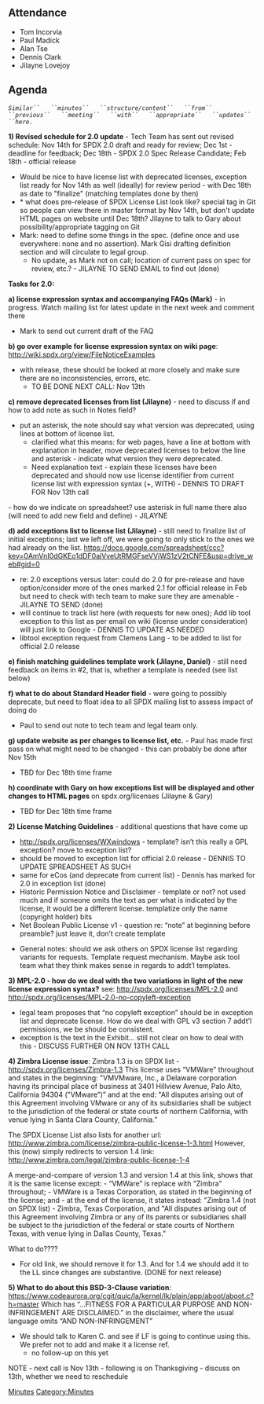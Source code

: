 ## Attendance

  - Tom Incorvia
  - Paul Madick
  - Alan Tse
  - Dennis Clark
  - Jilayne Lovejoy

## Agenda

*`Similar``   ``minutes``   ``structure/content``   ``from`` 
 ``previous``   ``meeting``   ``with``   ``appropriate``   ``updates`` 
 ``here.`*

**1) Revised schedule for 2.0 update** - Tech Team has sent out revised
schedule: Nov 14th for SPDX 2.0 draft and ready for review; Dec 1st -
deadline for feedback; Dec 18th - SPDX 2.0 Spec Release Candidate; Feb
18th - official release

  - Would be nice to have license list with deprecated licenses,
    exception list ready for Nov 14th as well (ideally) for review
    period - with Dec 18th as date to "finalize" (matching templates
    done by then)
  - \* what does pre-release of SPDX License List look like? special tag
    in Git so people can view there in master format by Nov 14th, but
    don't update HTML pages on website until Dec 18th? Jilayne to talk
    to Gary about possibility/appropriate tagging on Git
  - Mark: need to define some things in the spec. (define once and use
    everywhere: none and no assertion). Mark Gisi drafting definition
    section and will circulate to legal group.
      - No update, as Mark not on call; location of current pass on spec
        for review, etc.? - JILAYNE TO SEND EMAIL to find out (done)

**Tasks for 2.0:**

**a) license expression syntax and accompanying FAQs (Mark)** - in
progress. Watch mailing list for latest update in the next week and
comment there

  - Mark to send out current draft of the FAQ

**b) go over example for license expression syntax on wiki page**:
<http://wiki.spdx.org/view/FileNoticeExamples>

  - with release, these should be looked at more closely and make sure
    there are no inconsistencies, errors, etc.
      - TO BE DONE NEXT CALL: Nov 13th

**c) remove deprecated licenses from list (Jilayne)** - need to discuss
if and how to add note as such in Notes field?

  - put an asterisk, the note should say what version was deprecated,
    using lines at bottom of license list.
      - clarified what this means: for web pages, have a line at bottom
        with explanation in header, move deprecated licenses to below
        the line and asterisk - indicate what version they were
        deprecated.
      - Need explanation text - explain these licenses have been
        deprecated and should now use license identifier from current
        license list with expression syntax (+, WITH) - DENNIS TO DRAFT
        FOR Nov 13th call

\- how do we indicate on spreadsheet? use asterisk in full name there
also (will need to add new field and define) - JILAYNE

**d) add exceptions list to license list (Jilayne)** - still need to
finalize list of initial exceptions; last we left off, we were going to
only stick to the ones we had already on the list.
<https://docs.google.com/spreadsheet/ccc?key=0AmVnI0dGKEo1dDF0ajVveUtRMGFseVVjWS1zV2tCNFE&usp=drive_web#gid=0>

  - re: 2.0 exceptions versus later: could do 2.0 for pre-release and
    have option/consider more of the ones marked 2.1 for official
    release in Feb but need to check with tech team to make sure they
    are amenable - JILAYNE TO SEND (done)
  - will continue to track list here (with requests for new ones); Add
    lib tool exception to this list as per email on wiki (license under
    consideration) will just link to Google - DENNIS TO UPDATE AS NEEDED
  - libtool exception request from Clemens Lang - to be added to list
    for official 2.0 release

**e) finish matching guidelines template work (Jilayne, Daniel)** -
still need feedback on items in \#2, that is, whether a template is
needed (see list below)

**f) what to do about Standard Header field** - were going to possibly
deprecate, but need to float idea to all SPDX mailing list to assess
impact of doing do

  - Paul to send out note to tech team and legal team only.

**g) update website as per changes to license list, etc.** - Paul has
made first pass on what might need to be changed - this can probably be
done after Nov 15th

  - TBD for Dec 18th time frame

**h) coordinate with Gary on how exceptions list will be displayed and
other changes to HTML pages** on spdx.org/licenses (Jilayne & Gary)

  - TBD for Dec 18th time frame

**2) License Matching Guidelines** - additional questions that have come
up

  - <http://spdx.org/licenses/WXwindows> - template? isn’t this really a
    GPL exception? move to exception list?
  - should be moved to exception list for official 2.0 release - DENNIS
    TO UPDATE SPREADSHEET AS SUCH
  - same for eCos (and deprecate from current list) - Dennis has marked
    for 2.0 in exception list (done)
  - Historic Permission Notice and Disclaimer - template or not? not
    used much and if someone omits the text as per what is indicated by
    the license, it would be a different license. templatize only the
    name (copyright holder) bits
  - Net Boolean Public License v1 - question re: “note” at beginning
    before preamble? just leave it, don’t create template

<!-- end list -->

  - General notes: should we ask others on SPDX license list regarding
    variants for requests. Template request mechanism. Maybe ask tool
    team what they think makes sense in regards to addt’l templates.

**3) MPL-2.0 - how do we deal with the two variations in light of the
new license expression syntax?** see: <http://spdx.org/licenses/MPL-2.0>
and <http://spdx.org/licenses/MPL-2.0-no-copyleft-exception>

  - legal team proposes that “no copyleft exception” should be in
    exception list and deprecate license. How do we deal with GPL v3
    section 7 addt’l permissions, we be should be consistent.
  - exception is the text in the Exhibit... still not clear on how to
    deal with this - DISCUSS FURTHER ON NOV 13TH CALL

**4) Zimbra License issue**: Zimbra 1.3 is on SPDX list -
<http://spdx.org/licenses/Zimbra-1.3> This license uses “VMWare”
throughout and states in the beginning: "VMVMware, Inc., a Delaware
corporation having its principal place of business at 3401 Hillview
Avenue, Palo Alto, California 94304 ("VMware”)” and at the end: "All
disputes arising out of this Agreement involving VMware or any of its
subsidiaries shall be subject to the jurisdiction of the federal or
state courts of northern California, with venue lying in Santa Clara
County, California.”

The SPDX License List also lists for another url:
<http://www.zimbra.com/license/zimbra-public-license-1-3.html> However,
this (now) simply redirects to version 1.4 link:
<http://www.zimbra.com/legal/zimbra-public-license-1-4>

A merge-and-compare of version 1.3 and version 1.4 at this link, shows
that it is the same license except: - “VMWare” is replace with “Zimbra”
throughout; - VMWare is a Texas Corporation, as stated in the beginning
of the license; and - at the end of the license, it states instead:
"Zimbra 1.4 (not on SPDX list) - Zimbra, Texas Corporation, and "All
disputes arising out of this Agreement involving Zimbra or any of its
parents or subsidiaries shall be subject to the jurisdiction of the
federal or state courts of Northern Texas, with venue lying in Dallas
County, Texas."

What to do????

  - For old link, we should remove it for 1.3. And for 1.4 we should add
    it to the LL since changes are substantive. (DONE for next release)

**5) What to do about this BSD-3-Clause variation**:
<https://www.codeaurora.org/cgit/quic/la/kernel/lk/plain/app/aboot/aboot.c?h=master>
Which has “...FITNESS FOR A PARTICULAR PURPOSE AND NON-INFRINGEMENT ARE
DISCLAIMED.” in the disclaimer, where the usual language omits “AND
NON-INFRINGEMENT”

  - We should talk to Karen C. and see if LF is going to continue using
    this. We prefer not to add and make it a license ref.
      - no follow-up on this yet

NOTE - next call is Nov 13th - following is on Thanksgiving - discuss on
13th, whether we need to reschedule

[Minutes](Category:Legal "wikilink")
[Category:Minutes](Category:Minutes "wikilink")
